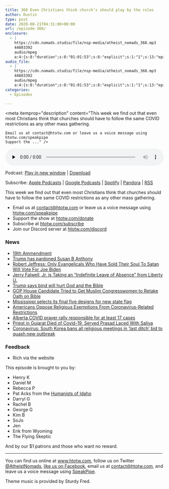```yaml
---
title: 368 Even Christians think church’s should play by the rules
author: Dustin
type: post
date: 2020-08-21T04:31:08+00:00
url: /episode-368/
enclosure:
  - |
    https://cdn.nomads.studio/file/nsp-media/atheist_nomads_368.mp3
    44603392
    audio/mpeg
    a:4:{s:8:"duration";s:8:"01:01:53";s:8:"explicit";s:1:"1";s:13:"episode_title";s:55:"Even Christians think church's should play by the rules";s:10:"episode_no";s:3:"368";}
audio_file:
  - |
    https://cdn.nomads.studio/file/nsp-media/atheist_nomads_368.mp3
    44603392
    audio/mpeg
    a:4:{s:8:"duration";s:8:"01:01:53";s:8:"explicit";s:1:"1";s:13:"episode_title";s:55:"Even Christians think church's should play by the rules";s:10:"episode_no";s:3:"368";}
categories:
  - Episodes

---
```

<div itemscope itemtype="http://schema.org/AudioObject">
  <meta itemprop="name" content="368 Even Christians think church&#8217;s should play by the rules" />
  
  <meta itemprop="uploadDate" content="2020-08-20T22:31:08-06:00" />
  
  <meta itemprop="encodingFormat" content="audio/mpeg" />
  
  <meta itemprop="duration" content="PT1H01M53S" />
  
  <meta itemprop="description" content="This week we find out that even most Christians think that churches should have to follow the same COVID restrictions as any other mass gathering.



 	Email us at contact@htotw.com or leave us a voice message using htotw.com/speakpipe
 	Support the ..." />
  
  <meta itemprop="contentUrl" content="https://dts.podtrac.com/redirect.mp3/cdn.nomads.studio/file/nsp-media/atheist_nomads_368.mp3" />
  
  <meta itemprop="contentSize" content="42.5" />
  </p> 
  
  <div class="powerpress_player" id="powerpress_player_8631">
    <audio class="wp-audio-shortcode" id="audio-4517-375" preload="none" style="width: 100%;" controls="controls"><source type="audio/mpeg" src="https://dts.podtrac.com/redirect.mp3/cdn.nomads.studio/file/nsp-media/atheist_nomads_368.mp3?_=375" /><a href="https://dts.podtrac.com/redirect.mp3/cdn.nomads.studio/file/nsp-media/atheist_nomads_368.mp3">https://dts.podtrac.com/redirect.mp3/cdn.nomads.studio/file/nsp-media/atheist_nomads_368.mp3</a></audio>
  </div>
</div>

<p class="powerpress_links powerpress_links_mp3">
  Podcast: <a href="https://dts.podtrac.com/redirect.mp3/cdn.nomads.studio/file/nsp-media/atheist_nomads_368.mp3" class="powerpress_link_pinw" target="_blank" title="Play in new window" onclick="return powerpress_pinw('https://htotw.com/?powerpress_pinw=4517-podcast');" rel="nofollow">Play in new window</a> | <a href="https://dts.podtrac.com/redirect.mp3/cdn.nomads.studio/file/nsp-media/atheist_nomads_368.mp3" class="powerpress_link_d" title="Download" rel="nofollow" download="atheist_nomads_368.mp3">Download</a>
</p>

<p class="powerpress_links powerpress_subscribe_links">
  Subscribe: <a href="https://podcasts.apple.com/us/podcast/humanists-take-on-the-world/id530050098?mt=2&ls=1" class="powerpress_link_subscribe powerpress_link_subscribe_itunes" target="_blank" title="Subscribe on Apple Podcasts" rel="nofollow">Apple Podcasts</a> | <a href="https://www.google.com/podcasts?feed=aHR0cDovL2F0aGVpc3Rub21hZHMubGlic3luLmNvbS9yc3M%3D" class="powerpress_link_subscribe powerpress_link_subscribe_googleplay" target="_blank" title="Subscribe on Google Podcasts" rel="nofollow">Google Podcasts</a> | <a href="https://open.spotify.com/show/3LzK2xZGike6Tc1GEMtMbr?si=LieN9SNuTpq96smuaUsH8A" class="powerpress_link_subscribe powerpress_link_subscribe_spotify" target="_blank" title="Subscribe on Spotify" rel="nofollow">Spotify</a> | <a href="https://www.pandora.com/podcast/atheist-nomads/PC:10122?corr=62071012&part=ug" class="powerpress_link_subscribe powerpress_link_subscribe_pandora" target="_blank" title="Subscribe on Pandora" rel="nofollow">Pandora</a> | <a href="https://htotw.com/feed/podcast/" class="powerpress_link_subscribe powerpress_link_subscribe_rss" target="_blank" title="Subscribe via RSS" rel="nofollow">RSS</a>
</p>

This week we find out that even most Christians think that churches should have to follow the same COVID restrictions as any other mass gathering.

<!--more-->

  * Email us at <a href="mailto:contact@htotw.com” target=" rel="noopener noreferrer">contact@htotw.com</a> or leave us a voice message using <a href="https://htotw.com/speakpipe" target="_blank" rel="noopener noreferrer">htotw.com/speakpipe</a>
  * Support the show at <a href="https://htotw.com/donate" target="_blank" rel="payment noopener noreferrer">htotw.com/donate</a>
  * Subscribe at <a href="https://htotw.com/subscribe" target="_blank" rel="noopener noreferrer">htotw.com/subscribe</a>
  * Join our Discord server at <a href="https://htotw.com/discord" target="_blank" rel="noopener noreferrer">htotw.com/discord</a>

### News

  * [19th Ammendment][1]
  * [Trump has pardoned Susan B Anthony][2]
  * [Robert Jeffress: Only Evangelicals Who Have Sold Their Soul To Satan Will Vote For Joe Biden][3]
  * [Jerry Falwell, Jr. is Taking an “Indefinite Leave of Absence” from Liberty U.][4]
  * [Trump says bind will hurt God and the Bible][5]
  * [GOP House Candidate Tried to Get Muslim Congresswomen to Retake Oath on Bible][6]
  * [Mississippi selects its final five designs for new state flag][7]
  * [Americans Oppose Religious Exemptions From Coronavirus-Related Restrictions][8]
  * [Alberta COVID prayer rally responsible for at least 17 cases][9]
  * [Priest in Gujarat Died of Covid-19, Served Prasad Laced With Saliva][10]
  * [Coronavirus: South Korea bans all religious meetings in ‘last ditch’ bid to quash new outbreak][11]

### Feedback

  * Rich via the website

This episode is brought to you by:

  * Henry K
  * Daniel M
  * Rebecca P
  * Pat Acks from the <a href="https://www.humanistsofidaho.org" target="_blank" rel="noopener noreferrer">Humanists of Idaho</a>
  * Darryl G
  * Rachel B
  * George G
  * Kim B
  * SoJo
  * Jen
  * Erik from Wyoming
  * The Flying Skeptic

And by our $1 patrons and those who want no reward.

<hr width="500" />

You can find us online at <a href="https://www.htotw.com/" target="_blank" rel="noopener noreferrer">www.htotw.com</a>, follow us on Twitter <a href="https://twitter.com/AtheistNomads" target="_blank" rel="noopener noreferrer">@AtheistNomads</a>, <a href="https://htotw.com/facebook" target="_blank" rel="noopener noreferrer">like us on Facebook</a>, email us at <contact@htotw.com>, and leave us a voice message using <a href="https://htotw.com/speakpipe" target="_blank" rel="noopener noreferrer">SpeakPipe</a>.

Theme music is provided by Sturdy Fred.

 [1]: https://en.wikipedia.org/wiki/Nineteenth_Amendment_to_the_United_States_Constitution
 [2]: https://www.rawstory.com/2020/08/trumps-pardon-of-susan-b-anthony-met-with-laughter-on-100th-anniversary-of-19th-amendment/
 [3]: https://www.joemygod.com/2020/08/cultist-pastor-robert-jeffress-only-evangelicals-who-have-sold-their-soul-to-satan-will-vote-for-joe-biden/
 [4]: https://friendlyatheist.patheos.com/2020/08/07/jerry-falwell-jr-is-taking-an-indefinite-leave-of-absence-from-liberty-u/
 [5]: https://www.rollingstone.com/politics/politics-news/trump-says-biden-will-hurt-god-hurt-the-bible-1040799/
 [6]: https://friendlyatheist.patheos.com/2020/08/19/gop-house-candidate-tried-to-get-muslim-congresswomen-to-retake-oath-on-bible/
 [7]: https://www.cnn.com/2020/08/18/politics/mississippi-final-five-flags/index.html
 [8]: https://www.pewforum.org/2020/08/07/americans-oppose-religious-exemptions-from-coronavirus-related-restrictions/
 [9]: https://www.thestar.com/news/canada/2020/08/17/god-will-protect-us-alberta-prayer-event-now-linked-to-at-least-17-covid-19-cases.html
 [10]: https://www.arre.co.in/coronavirus/priest-gujarat-godman-covid-19-prasad-with-saliva/
 [11]: https://www.scmp.com/week-asia/health-environment/article/3097832/coronavirus-south-korea-bans-all-religious-meetings